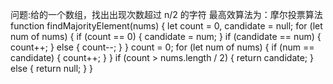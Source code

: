 问题:给的一个数组，找出出现次数超过 n/2 的字符
最高效算法为：摩尔投票算法
function findMajorityElement(nums) {
let count = 0,
candidate = null;
for (let num of nums) {
if (count == 0) {
candidate = num;
}
if (candidate == num) {
count++;
} else {
count--;
}
}
count = 0;
for (let num of nums) {
if (num == candidate) {
count++;
}
}
if (count > nums.length / 2) {
return candidate;
} else {
return null;
}
}
